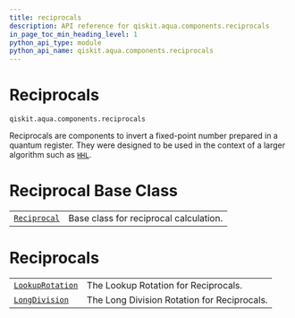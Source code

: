 ```yaml
---
title: reciprocals
description: API reference for qiskit.aqua.components.reciprocals
in_page_toc_min_heading_level: 1
python_api_type: module
python_api_name: qiskit.aqua.components.reciprocals
---
```


<span id="module-qiskit.aqua.components.reciprocals" />

<span id="qiskit-aqua-components-reciprocals" />

<span id="reciprocals-qiskit-aqua-components-reciprocals" />

# Reciprocals

<span id="module-qiskit.aqua.components.reciprocals" />

`qiskit.aqua.components.reciprocals`

Reciprocals are components to invert a fixed-point number prepared in a quantum register. They were designed to be used in the context of a larger algorithm such as [`HHL`](qiskit.aqua.algorithms.HHL#qiskit.aqua.algorithms.HHL "qiskit.aqua.algorithms.HHL").

# Reciprocal Base Class

|                                                                                                                                                             |                                        |
| ----------------------------------------------------------------------------------------------------------------------------------------------------------- | -------------------------------------- |
| [`Reciprocal`](qiskit.aqua.components.reciprocals.Reciprocal#qiskit.aqua.components.reciprocals.Reciprocal "qiskit.aqua.components.reciprocals.Reciprocal") | Base class for reciprocal calculation. |

# Reciprocals

|                                                                                                                                                                             |                                             |
| --------------------------------------------------------------------------------------------------------------------------------------------------------------------------- | ------------------------------------------- |
| [`LookupRotation`](qiskit.aqua.components.reciprocals.LookupRotation#qiskit.aqua.components.reciprocals.LookupRotation "qiskit.aqua.components.reciprocals.LookupRotation") | The Lookup Rotation for Reciprocals.        |
| [`LongDivision`](qiskit.aqua.components.reciprocals.LongDivision#qiskit.aqua.components.reciprocals.LongDivision "qiskit.aqua.components.reciprocals.LongDivision")         | The Long Division Rotation for Reciprocals. |


